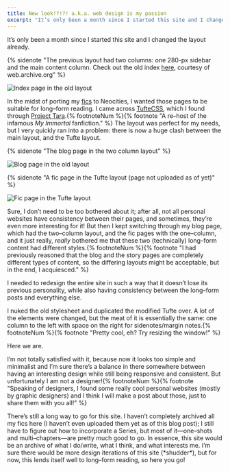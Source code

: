 ```yaml
---
title: New look!?!?! a.k.a. web design is my passion
excerpt: "It’s only been a month since I started this site and I changed the layout already."
---
```


It’s only been a month since I started this site and I changed the layout already.

{% sidenote "The previous layout had two columns: one 280-px sidebar and the main content column. Check out the old index [here](https://web.archive.org/web/20230529165943/https://10kph.neocities.org/), courtesy of web.archive.org" %}

![Index page in the old layout](../../assets/img/2023-05-29%20oldindex.png)

In the midst of porting my [fics](/writing) to Neocities, I wanted those pages to be suitable for long–form reading. I came across [TufteCSS](https://edwardtufte.github.io/tufte-css/), which I found through [Project Tara](https://project-tara.neocities.org/).{% footnoteNum %}{% footnote "A re–host of the infamous _My Immortal_ fanfiction." %} The layout was perfect for my needs, but I very quickly ran into a problem: there is now a huge clash between the main layout, and the Tufte layout.

{% sidenote "The blog page in the two column layout" %}

![Blog page in the old layout](../../assets/img/2023-05-29%20blogpage.png)

{% sidenote "A fic page in the Tufte layout (page not uploaded as of yet)" %}

![Fic page in the Tufte layout](../../assets/img/2023-05-29%20ficpage.png)

Sure, I don’t need to be too bothered about it; after all, not all personal websites have consistency between their pages, and sometimes, they’re even more interesting for it! But then I kept switching through my blog page, which had the two–column layout, and the fic pages with the one–column, and it just really, _really_ bothered me that these two (technically) long–form content had different styles.{% footnoteNum %}{% footnote "I had previously reasoned that the blog and the story pages are completely different types of content, so the differing layouts might be acceptable, but in the end, I acquiesced." %}

I needed to redesign the entire site in such a way that it doesn’t lose its previous personality, while also having consistency between the long–form posts and everything else.

I nuked the old stylesheet and duplicated the modified Tufte over. A lot of the elements were changed, but the meat of it is essentially the same: one column to the left with space on the right for sidenotes/margin notes.{% footnoteNum %}{% footnote "Pretty cool, eh? Try resizing the window!" %}

Here we are.

I’m not totally satisfied with it, because now it looks too simple and minimalist and I’m sure there’s a balance in there somewhere between having an interesting design while still being responsive and consistent. But unfortunately I am not a designer!{% footnoteNum %}{% footnote "Speaking of designers, I found some really cool personal websites (mostly by graphic designers) and I think I will make a post about those, just to share them with you all!" %}

There’s still a long way to go for this site. I haven’t completely archived all my fics here (I haven’t even uploaded them yet as of this blog post); I still have to figure out how to incorporate a Series, but most of it—one–shots and multi–chapters—are pretty much good to go. In essence, this site would be an archive of what I do/write, what I think, and what interests me. I’m sure there would be more design iterations of this site (\*shudder\*), but for now, this lends itself well to long–form reading, so here you go!
